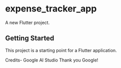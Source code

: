 # expense_tracker_app

A new Flutter project.

## Getting Started

This project is a starting point for a Flutter application.

Credits- Google AI Studio 
Thank you Google!

